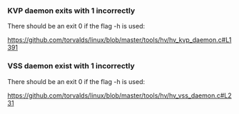 ### KVP daemon exits with 1 incorrectly

There should be an exit 0 if the flag -h is used:

https://github.com/torvalds/linux/blob/master/tools/hv/hv_kvp_daemon.c#L1391

### VSS daemon exist with 1 incorrectly

There should be an exit 0 if the flag -h is used:

https://github.com/torvalds/linux/blob/master/tools/hv/hv_vss_daemon.c#L231

